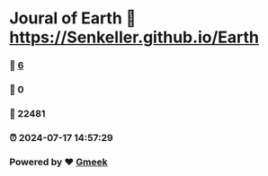 # Joural of Earth :link: https://Senkeller.github.io/Earth 
### :page_facing_up: [6](https://Senkeller.github.io/Earth/tag.html) 
### :speech_balloon: 0 
### :hibiscus: 22481 
### :alarm_clock: 2024-07-17 14:57:29 
### Powered by :heart: [Gmeek](https://github.com/Meekdai/Gmeek)
